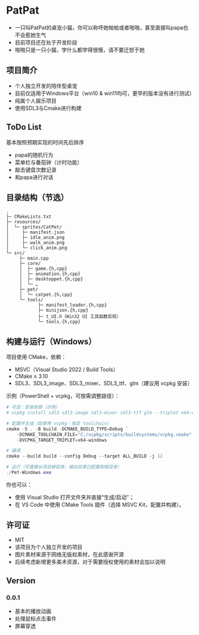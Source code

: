 # PatPat
- 一只叫PatPat的桌宠小猫，你可以称呼她帕帕或者啪啪，甚至直接叫papa也不会惹她生气
- 目前项目还在处于开发阶段
- 啪啪只是一只小猫，学什么都学得很慢，请不要迁怒于她

## 项目简介
- 个人独立开发的陪伴型桌宠
- 目前仅适用于Windows平台（win10 & win11均可，更早的版本没有进行测试）
- 纯属个人娱乐项目
- 使用SDL3与Cmake进行构建

## ToDo List
基本按照预期实现的时间先后排序
- papa的随机行为
- 菜单栏与番茄钟（计时功能）
- 敲击键盘次数记录
- 和papa进行对话


## 目录结构（节选）
```
.
├─ CMakeLists.txt
├─ resources/
│  └─ sprites/CatPet/
│     ├─ manifest.json
│     ├─ idle_anim.png
│     ├─ walk_anim.png
│     └─ click_anim.png
└─ src/
	 ├─ main.cpp
	 ├─ core/
	 │  ├─ game.{h,cpp}
	 │  ├─ animation.{h,cpp}
	 │  ├─ desktoppet.{h,cpp}
	 │  └─ …
	 ├─ pet/
	 │  └─ catpet.{h,cpp}
	 └─ tools/
			├─ manifest_loader.{h,cpp}
			├─ minijson.{h,cpp}
			├─ t_UI.h（Win32 UI 工具函数实现）
			└─ tools.{h,cpp}
```

## 构建与运行（Windows）
项目使用 CMake，依赖：
- MSVC（Visual Studio 2022 / Build Tools）
- CMake ≥ 3.10
- SDL3、SDL3_image、SDL3_mixer、SDL3_ttf、glm（建议用 vcpkg 安装）

示例（PowerShell + vcpkg，可按需调整路径）：

```powershell
# 可选：安装依赖（示例）
# vcpkg install sdl3 sdl3-image sdl3-mixer sdl3-ttf glm --triplet x64-windows

# 配置并生成（如使用 vcpkg：指定 toolchain）
cmake -S . -B build -DCMAKE_BUILD_TYPE=Debug `
	-DCMAKE_TOOLCHAIN_FILE="C:/vcpkg/scripts/buildsystems/vcpkg.cmake" `
	-DVCPKG_TARGET_TRIPLET=x64-windows

# 编译
cmake --build build --config Debug --target ALL_BUILD -j 12

# 运行（可直接从项目根目录，输出目录已配置到根目录）
./Pet-Windows.exe
```

你也可以：
- 使用 Visual Studio 打开文件夹并直接“生成/启动”；
- 在 VS Code 中使用 CMake Tools 插件（选择 MSVC Kit，配置并构建）。


## 许可证
- MIT
- 该项目为个人独立开发的项目
- 图片素材来源于网络无版权素材，在此感谢开源
- 后续考虑新增更多美术资源，对于需要授权使用的素材会加以说明

## Version
### 0.0.1
- 基本的播放动画
- 处理鼠标点击事件
- 屏幕穿透